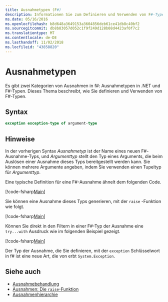 ```yaml
---
title: Ausnahmetypen (F#)
description: Informationen Sie zum Definieren und Verwenden von F#-Typen.
ms.date: 05/16/2016
ms.openlocfilehash: b8d648a3649153a3604856deb61ce41db8c40bf2
ms.sourcegitcommit: db8b83057d052c1f9f249d128b08d4423af0f7c2
ms.translationtype: MT
ms.contentlocale: de-DE
ms.lasthandoff: 11/02/2018
ms.locfileid: "43858820"
---
```

# <a name="exception-types"></a>Ausnahmetypen

Es gibt zwei Kategorien von Ausnahmen in f#: Ausnahmetypen in .NET und F#-Typen. Dieses Thema beschreibt, wie Sie definieren und Verwenden von F#-Typen.

## <a name="syntax"></a>Syntax

```fsharp
exception exception-type of argument-type
```

## <a name="remarks"></a>Hinweise

In der vorherigen Syntax *Ausnahmetyp* ist der Name eines neuen F#-Ausnahme-Typs, und *Argumenttyp* stellt den Typ eines Arguments, die beim Auslösen einer Ausnahme dieses Typs bereitgestellt werden kann. Sie können mehrere Argumente angeben, indem Sie verwenden einen Tupeltyp für *Argumenttyp*.

Eine typische Definition für eine F#-Ausnahme ähnelt dem folgenden Code.

[!code-fsharp[Main](../../../../samples/snippets/fsharp/lang-ref-2/snippet5501.fs)]

Sie können eine Ausnahme dieses Typs generieren, mit der `raise` -Funktion wie folgt.

[!code-fsharp[Main](../../../../samples/snippets/fsharp/lang-ref-2/snippet5502.fs)]

Können Sie direkt in den Filtern in einer F#-Typ der Ausnahme eine `try...with` Ausdruck wie im folgenden Beispiel gezeigt.

[!code-fsharp[Main](../../../../samples/snippets/fsharp/lang-ref-2/snippet5503.fs)]

Der Typ der Ausnahme, die Sie definieren, mit der `exception` Schlüsselwort in f# ist eine neue Art, die von erbt `System.Exception`.

## <a name="see-also"></a>Siehe auch

- [Ausnahmebehandlung](index.md)
- [Ausnahmen: Die `raise`-Funktion](the-raise-function.md)
- [Ausnahmenhierarchie](https://msdn.microsoft.com/library/z4c5tckx.aspx)
